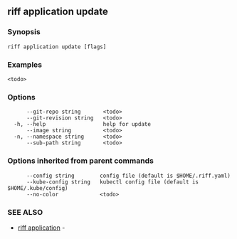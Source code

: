 ## riff application update

<todo>

### Synopsis

<todo>

```
riff application update [flags]
```

### Examples

```
<todo>
```

### Options

```
      --git-repo string       <todo>
      --git-revision string   <todo>
  -h, --help                  help for update
      --image string          <todo>
  -n, --namespace string      <todo>
      --sub-path string       <todo>
```

### Options inherited from parent commands

```
      --config string        config file (default is $HOME/.riff.yaml)
      --kube-config string   kubectl config file (default is $HOME/.kube/config)
      --no-color             <todo>
```

### SEE ALSO

* [riff application](riff_application.md)	 - <todo>


